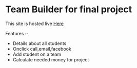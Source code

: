 <h1>Team Builder for final project</h1>

This site is hosted live <a href='https://team-builder-suny.netlify.app'> Here</a>

Features :-
<ul>
<li>Details about all students</li>
<li>Onclick call,email,facebook</li>
<li>Add student on a team</li>
<li>Calculate needed money for project</li>
</ul>
